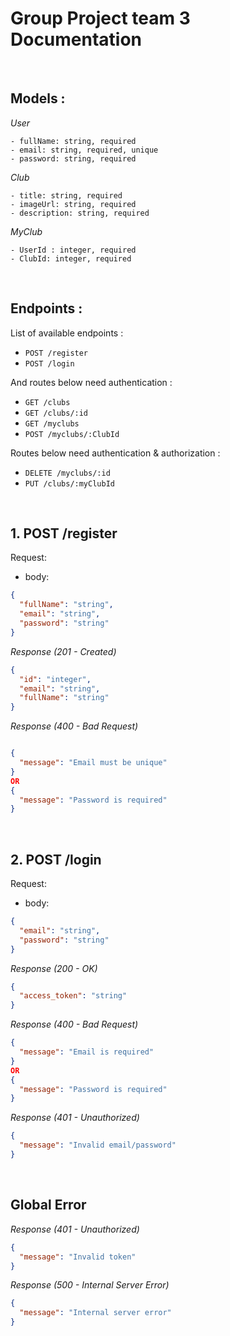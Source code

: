# Group Project team 3 Documentation

&nbsp;

## Models :

_User_
```
- fullName: string, required
- email: string, required, unique
- password: string, required
```

_Club_
```
- title: string, required
- imageUrl: string, required
- description: string, required
```

_MyClub_
```
- UserId : integer, required
- ClubId: integer, required
```

&nbsp;

## Endpoints :

List of available endpoints :

- `POST /register`
- `POST /login`

And routes below need authentication :

- `GET /clubs`
- `GET /clubs/:id`
- `GET /myclubs`
- `POST /myclubs/:ClubId`

Routes below need authentication & authorization :

- `DELETE /myclubs/:id`
- `PUT /clubs/:myClubId`

&nbsp;

## 1. POST /register

Request:

- body:
```json
{
  "fullName": "string",
  "email": "string",
  "password": "string"
}
```

_Response (201 - Created)_
```json
{
  "id": "integer",
  "email": "string",
  "fullName": "string"
}
```

_Response (400 - Bad Request)_

```json

{
  "message": "Email must be unique"
}
OR
{
  "message": "Password is required"
}
```

&nbsp;

## 2. POST /login

Request:

- body:
```json
{
  "email": "string",
  "password": "string"
}
```

_Response (200 - OK)_

```json
{
  "access_token": "string"
}
```

_Response (400 - Bad Request)_

```json
{
  "message": "Email is required"
}
OR
{
  "message": "Password is required"
}
```

_Response (401 - Unauthorized)_

```json
{
  "message": "Invalid email/password"
}
```

&nbsp;



## Global Error

_Response (401 - Unauthorized)_

```json
{
  "message": "Invalid token"
}
```

_Response (500 - Internal Server Error)_

```json
{
  "message": "Internal server error"
}
```
